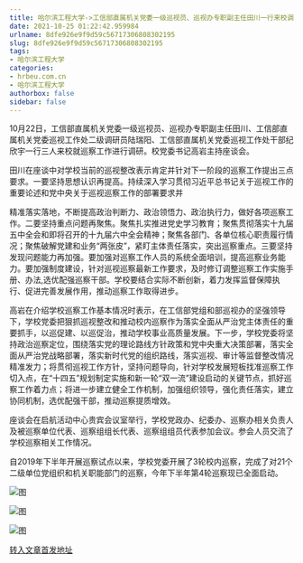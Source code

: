 ```yaml
---
title: 哈尔滨工程大学->工信部直属机关党委一级巡视员、巡视办专职副主任田川一行来校调研 | hrbeu.com.cn
date: 2021-10-25 01:22:42.959984
urlname: 8dfe926e9f9d59c56717306808302195
slug: 8dfe926e9f9d59c56717306808302195
tags: 
- 哈尔滨工程大学
categories:
- hrbeu.com.cn
- 哈尔滨工程大学
authorbox: false
sidebar: false
---
```

10月22日，工信部直属机关党委一级巡视员、巡视办专职副主任田川、工信部直属机关党委巡视工作处二级调研员陆瑞阳、工信部直属机关党委巡视工作处干部纪欣宇一行三人来校就巡察工作进行调研。校党委书记高岩主持座谈会。

田川在座谈中对学校当前的巡视整改表示肯定并针对下一阶段的巡察工作提出三点要求。一要坚持思想认识再提高。持续深入学习贯彻习近平总书记关于巡视工作的重要论述和党中央关于巡视巡察工作的部署要求并
<!--more-->
精准落实落地，不断提高政治判断力、政治领悟力、政治执行力，做好各项巡察工作。二要坚持重点问题再聚焦。聚焦扎实推进党史学习教育；聚焦贯彻落实十九届五中全会和即将召开的十九届六中全会精神；聚焦各部门、各单位核心职责履行情况；聚焦破解党建和业务“两张皮”，紧盯主体责任落实，突出巡察重点。三要坚持发现问题能力再加强。要加强对巡察工作人员的系统全面培训，提高巡察业务能力。要加强制度建设，针对巡视巡察最新工作要求，及时修订调整巡察工作实施手册、办法,选优配强巡察干部。学校要结合实际不断创新，着力发挥监督保障执行、促进完善发展作用，推动巡察工作取得进步。

高岩在介绍学校巡察工作基本情况时表示，在工信部党组和部巡视办的坚强领导下，学校党委把狠抓巡视整改和推动校内巡察作为落实全面从严治党主体责任的重要抓手，以巡促建、以巡促治，推动学校事业高质量发展。下一步，学校党委将坚持政治巡察定位，围绕落实党的理论路线方针政策和党中央重大决策部署，落实全面从严治党战略部署，落实新时代党的组织路线，落实巡视、审计等监督整改情况精准发力；将贯彻巡视工作方针，坚持问题导向，针对学校发展短板找准巡察工作切入点，在“十四五”规划制定实施和新一轮“双一流”建设启动的关键节点，抓好巡察工作着力点；将进一步建立健全工作机制，加强组织领导，强化责任落实，建立协同机制，选优配强干部，推动巡察提质增效。

座谈会在启航活动中心贵宾会议室举行，学校党政办、纪委办、巡察办相关负责人及被巡察单位代表、巡察组组长代表、巡察组组员代表参加会议。参会人员交流了学校巡察相关工作情况。

自2019年下半年开展巡察试点以来，学校党委开展了3轮校内巡察，完成了对21个二级单位党组织和机关职能部门的巡察，今年下半年第4轮巡察现已全面启动。

![图](http://gongxue.cn/__local/F/C3/75/74AB0DC68AD3292CDE1F7FD3105_59C0A6CF_E65E.jpg)

![图](http://gongxue.cn/__local/4/D6/32/7C3D70F065CF547B008DC1CA648_778D8D77_EDE5.jpg)

![图](http://gongxue.cn/__local/4/EC/12/24493F9435ED99B2FDA804389D0_6C591A11_185CB.jpg)

[转入文章首发地址](http://gongxue.cn/info/1141/68268.htm)